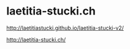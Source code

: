 
# laetitia-stucki.ch

<http://laetitiastucki.github.io/laetitia-stucki-v2/>

<http://laetitia-stucki.ch/>
